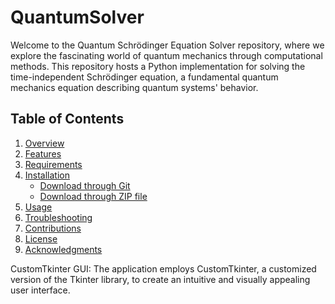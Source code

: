 # QuantumSolver
Welcome to the Quantum Schrödinger Equation Solver repository, where we explore the fascinating world of quantum mechanics through computational methods. This repository hosts a Python implementation for solving the time-independent Schrödinger equation, a fundamental quantum mechanics equation describing quantum systems' behavior.

## Table of Contents
1. [Overview](#overview)
2. [Features](#features)
3. [Requirements](#requirements)
4. [Installation](#installation)
    - [Download through Git](#download-through-git)
    - [Download through ZIP file](#download-through-zip-file)
5. [Usage](#usage)
6. [Troubleshooting](#troubleshooting)
7. [Contributions](#contributions)
8. [License](#license)
9. [Acknowledgments](#acknowledgments)






CustomTkinter GUI: The application employs CustomTkinter, a customized version of the Tkinter library, to create an intuitive and visually appealing user interface.
